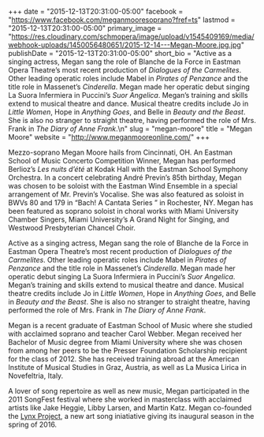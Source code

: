 +++
date = "2015-12-13T20:31:00-05:00"
facebook = "https://www.facebook.com/meganmooresoprano?fref=ts"
lastmod = "2015-12-13T20:31:00-05:00"
primary_image = "https://res.cloudinary.com/schmopera/image/upload/v1545409169/media/webhook-uploads/1450056480651/2015-12-14---Megan-Moore.jpg.jpg"
publishDate = "2015-12-13T20:31:00-05:00"
short_bio = "Active as a singing actress, Megan sang the role of Blanche de la Force in Eastman Opera Theatre’s most recent production of *Dialogues of the Carmelites*. Other leading operatic roles include Mabel in *Pirates of Penzance* and the title role in Massenet’s *Cinderella*. Megan made her operatic debut singing La Suora Infermiera in Puccini’s *Suor Angelica*. Megan’s training and skills extend to musical theatre and dance. Musical theatre credits include Jo in *Little Women*, Hope in *Anything Goes*, and Belle in *Beauty and the Beast*. She is also no stranger to straight theatre, having performed the role of Mrs. Frank in *The Diary of Anne Frank*.\n"
slug = "megan-moore"
title = "Megan Moore"
website = "http://www.meganmooreonline.com/"
+++

Mezzo-soprano Megan Moore hails from Cincinnati, OH. An Eastman School of Music Concerto Competition Winner, Megan has performed Berlioz’s *Les nuits d’été* at Kodak Hall with the Eastman School Symphony Orchestra. In a concert celebrating André Previn’s 85th birthday, Megan was chosen to be soloist with the Eastman Wind Ensemble in a special arrangement of Mr. Previn’s Vocalise. She was also featured as soloist in BWVs 80 and 179 in “Bach! A Cantata Series ” in Rochester, NY. Megan has been featured as soprano soloist in choral works with Miami University Chamber Singers, Miami University’s A Grand Night for Singing, and Westwood Presbyterian Chancel Choir.
 
Active as a singing actress, Megan sang the role of Blanche de la Force in Eastman Opera Theatre’s most recent production of *Dialogues of the Carmelites*. Other leading operatic roles include Mabel in *Pirates of Penzance* and the title role in Massenet’s *Cinderella*. Megan made her operatic debut singing La Suora Infermiera in Puccini’s *Suor Angelica*. Megan’s training and skills extend to musical theatre and dance. Musical theatre credits include Jo in *Little Women*, Hope in *Anything Goes*, and Belle in *Beauty and the Beast*. She is also no stranger to straight theatre, having performed the role of Mrs. Frank in *The Diary of Anne Frank*.

Megan is a recent graduate of Eastman School of Music where she studied with acclaimed soprano and teacher Carol Webber. Megan received her Bachelor of Music degree from Miami University where she was chosen from among her peers to be the Presser Foundation Scholarship recipient for the class of 2012. She has received training abroad at the American Institute of Musical Studies in Graz, Austria, as well as La Musica Lirica in Novefeltria, Italy.
 
A lover of song repertoire as well as new music, Megan participated in the 2011 SongFest festival where she worked in masterclass with acclaimed artists like Jake Heggie, Libby Larsen, and Martin Katz. Megan co-founded the [Lynx Project](/scene/companies/lynx-project/), a new art song iniatiative giving its inaugural season in the spring of 2016. 
